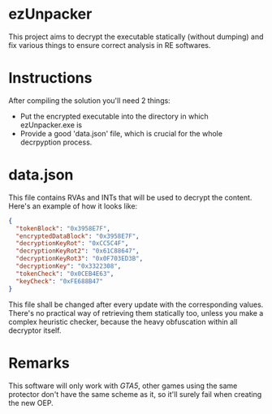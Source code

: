 # ezUnpacker
This project aims to decrypt the executable statically (without dumping) and fix 
various things to ensure correct analysis in RE softwares.

# Instructions
After compiling the solution you'll need 2 things:
- Put the encrypted executable into the directory in which ezUnpacker.exe is
- Provide a good 'data.json' file, which is crucial for the whole decrpyption process.

# data.json
This file contains RVAs and INTs that will be used to decrypt the content. Here's an example of how it looks like:

```json
{
  "tokenBlock": "0x3958E7F",
  "encryptedDataBlock": "0x3958E7F",
  "decryptionKeyRot": "0xCC5C4F",
  "decryptionKeyRot2": "0x61C88647",
  "decryptionKeyRot3": "0x0F703ED3B",
  "decryptionKey": "0x3322308",
  "tokenCheck": "0x0CEB4E63",
  "keyCheck": "0xFE688B47"
}
```

This file shall be changed after every update with the corresponding values. There's no practical
way of retrieving them statically too, unless you make a complex heuristic checker, because the 
heavy obfuscation within all decryptor itself.

# Remarks
This software will only work with *GTA5*, other games using the same protector don't have the same
scheme as it, so it'll surely fail when creating the new OEP.
